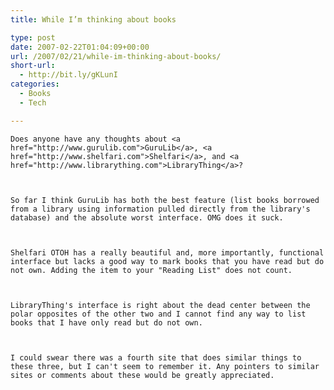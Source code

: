 ```yaml
---
title: While I’m thinking about books

type: post
date: 2007-02-22T01:04:09+00:00
url: /2007/02/21/while-im-thinking-about-books/
short-url:
  - http://bit.ly/gKLunI
categories:
  - Books
  - Tech

---
```

<div class='microid-mailto+http:sha1:f12cc359c7c07862d8d1326b9984e7e6a9bc0f4f'>
  
    Does anyone have any thoughts about <a href="http://www.gurulib.com">GuruLib</a>, <a href="http://www.shelfari.com">Shelfari</a>, and <a href="http://www.librarything.com">LibraryThing</a>?
  
  
  
    So far I think GuruLib has both the best feature (list books borrowed from a library using information pulled directly from the library's database) and the absolute worst interface. OMG does it suck.
  
  
  
    Shelfari OTOH has a really beautiful and, more importantly, functional interface but lacks a good way to mark books that you have read but do not own. Adding the item to your "Reading List" does not count.
  
  
  
    LibraryThing's interface is right about the dead center between the polar opposites of the other two and I cannot find any way to list books that I have only read but do not own.
  
  
  
    I could swear there was a fourth site that does similar things to these three, but I can't seem to remember it. Any pointers to similar sites or comments about these would be greatly appreciated.
  
